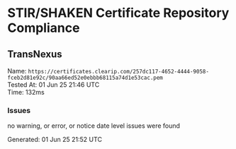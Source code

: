 # STIR/SHAKEN Certificate Repository Compliance

## TransNexus

Name: `https://certificates.clearip.com/257dc117-4652-4444-9058-fceb2d81e92c/90aa66ed52e0ebbb68115a74d1e53cac.pem`\
Tested At: 01 Jun 25 21:46 UTC\
Time: 132ms

### Issues

no warning, or error, or notice date level issues were found

Generated: 01 Jun 25 21:52 UTC